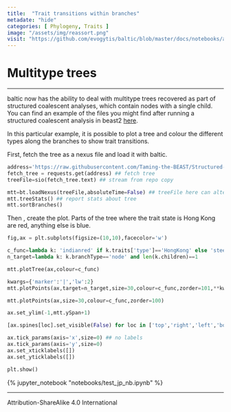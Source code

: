 ```yaml
---
title:  "Trait transitions within branches"
metadate: "hide"
categories: [ Phylogeny, Traits ]
image: "/assets/img/reassort.png"
visit: "https://github.com/evogytis/baltic/blob/master/docs/notebooks/austechia.ipynb"
---
```


# Multitype trees

---

baltic now has the ability to deal with multitype trees recovered as part of structured coalescent analyses, which contain nodes with a single child. You can find an example of the files you might find after running a structured coalescent analysis in beast2 [here](https://github.com/Taming-the-BEAST/Structured-coalescent/).

In this particular example, it is possible to plot a tree and colour the different types along the branches to show trait transitions.

First, fetch the tree as a nexus file and load it with baltic.

```python
address='https://raw.githubusercontent.com/Taming-the-BEAST/Structured-coalescent/master/precooked_runs/MTT.h3n2_2deme.map.trees' ## address of example tree
fetch_tree = requests.get(address) ## fetch tree
treeFile=sio(fetch_tree.text) ## stream from repo copy

mtt=bt.loadNexus(treeFile,absoluteTime=False) ## treeFile here can alternatively be a path to a local file
mtt.treeStats() ## report stats about tree
mtt.sortBranches()
```

Then , create the plot. Parts of the tree where the trait state is Hong Kong are red, anything else is blue.

```python
fig,ax = plt.subplots(figsize=(10,10),facecolor='w')

c_func=lambda k: 'indianred' if k.traits['type']=='HongKong' else 'steelblue'
n_target=lambda k: k.branchType=='node' and len(k.children)==1

mtt.plotTree(ax,colour=c_func)

kwargs={'marker':'|','lw':2}
mtt.plotPoints(ax,target=n_target,size=30,colour=c_func,zorder=101,**kwargs)

mtt.plotPoints(ax,size=30,colour=c_func,zorder=100)

ax.set_ylim(-1,mtt.ySpan+1)

[ax.spines[loc].set_visible(False) for loc in ['top','right','left','bottom']] ## no axes

ax.tick_params(axis='x',size=0) ## no labels
ax.tick_params(axis='y',size=0)
ax.set_xticklabels([])
ax.set_yticklabels([])

plt.show()
```
{% jupyter_notebook "notebooks/test_jp_nb.ipynb" %}


---

Attribution-ShareAlike 4.0 International
